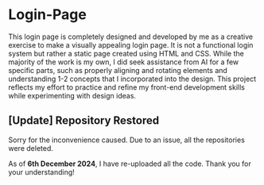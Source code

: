 # Login-Page
This login page is completely designed and developed by me as a creative exercise to make a visually appealing login page. It is not a functional login system but rather a static page created using HTML and CSS. While the majority of the work is my own, I did seek assistance from AI for a few specific parts, such as properly aligning and rotating elements and understanding 1-2 concepts that I incorporated into the design. This project reflects my effort to practice and refine my front-end development skills while experimenting with design ideas.

## [Update] Repository Restored

Sorry for the inconvenience caused. Due to an issue, all the repositories were deleted.

As of **6th December 2024**, I have re-uploaded all the code. Thank you for your understanding!
